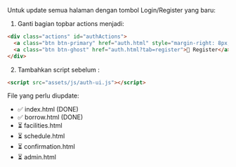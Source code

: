 <!-- Quick Update Instructions -->
Untuk update semua halaman dengan tombol Login/Register yang baru:

1. Ganti bagian topbar actions menjadi:
```html
<div class="actions" id="authActions">
  <a class="btn btn-primary" href="auth.html" style="margin-right: 8px;">🔑 Login</a>
  <a class="btn btn-ghost" href="auth.html?tab=register">📝 Register</a>
</div>
```

2. Tambahkan script sebelum </body>:
```html
<script src="assets/js/auth-ui.js"></script>
```

File yang perlu diupdate:
- ✅ index.html (DONE)
- ✅ borrow.html (DONE)
- ⏳ facilities.html
- ⏳ schedule.html
- ⏳ confirmation.html
- ⏳ admin.html

